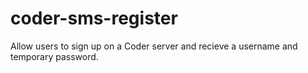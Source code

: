# coder-sms-register
Allow users to sign up on a Coder server and recieve a username and temporary password.
